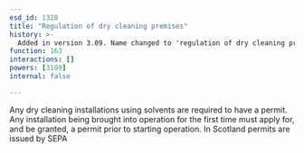 ```yaml
---
esd_id: 1328
title: "Regulation of dry cleaning premises"
history: >-
  Added in version 3.09. Name changed to 'regulation of dry cleaning premises' in version 4.00.
function: 163
interactions: []
powers: [3199]
internal: false

---
```


Any dry cleaning installations using solvents are required to have a permit. Any installation being brought into operation for the first time must apply for, and be granted, a permit prior to starting operation.
In Scotland permits are issued by SEPA

